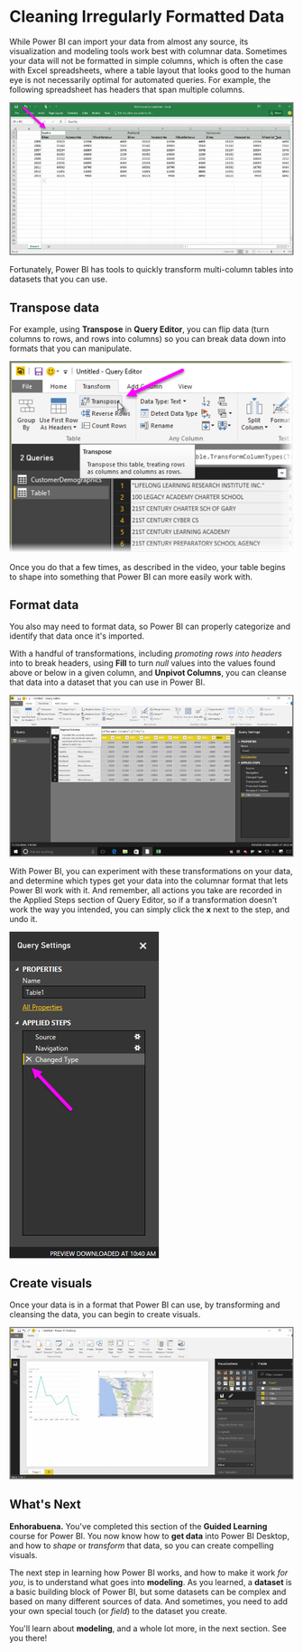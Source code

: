 <properties
   pageTitle="Cleaning Irregularly Formatted Data"
   description="You can tackle messy data in Power BI... see how"
   services="powerbi"
   documentationCenter=""
   authors="davidiseminger"
   manager="mblythe"
   backup=""
   editor=""
   tags=""
   qualityFocus="no"
   qualityDate=""
   featuredVideoId="74KQmzdvFV8"
   featuredVideoThumb=""
   courseDuration="8m"/>

<tags
   ms.service="powerbi"
   ms.devlang="NA"
   ms.topic="get-started-article"
   ms.tgt_pltfrm="NA"
   ms.workload="powerbi"
   ms.date="09/29/2016"
   ms.author="davidi"/>

# Cleaning Irregularly Formatted Data

While Power BI can import your data from almost any source, its visualization and modeling tools work best with columnar data. Sometimes your data will not be formatted in simple columns, which is often the case with Excel spreadsheets, where a table layout that looks good to the human eye is not necessarily optimal for automated queries. For example, the following spreadsheet has headers that span multiple columns.

![](media/powerbi-learning-1-5-cleaning-irregular-data/1-5_1.png)

Fortunately, Power BI has tools to quickly transform multi-column tables into datasets that you can use.

## Transpose data
For example, using <bpt id="p1">**</bpt>Transpose<ept id="p1">**</ept> in <bpt id="p2">**</bpt>Query Editor<ept id="p2">**</ept>, you can flip data (turn columns to rows, and rows into columns) so you can break data down into formats that you can manipulate.

![](media/powerbi-learning-1-5-cleaning-irregular-data/1-5_2.png)

Once you do that a few times, as described in the video, your table begins to shape into something that Power BI can more easily work with.

## Format data
You also may need to format data, so Power BI can properly categorize and identify that data once it's imported.

With a handful of transformations, including <bpt id="p1">*</bpt>promoting rows into headers<ept id="p1">*</ept> into to break headers, using <bpt id="p2">**</bpt>Fill<ept id="p2">**</ept> to turn <bpt id="p3">*</bpt>null<ept id="p3">*</ept> values into the values found above or below in a given column, and <bpt id="p4">**</bpt>Unpivot Columns<ept id="p4">**</ept>, you can cleanse that data into a dataset that you can use in Power BI.

![](media/powerbi-learning-1-5-cleaning-irregular-data/1-5_3.png)

With Power BI, you can experiment with these transformations on your data, and determine which types get your data into the columnar format that lets Power BI work with it. And remember, all actions you take are recorded in the Applied Steps section of Query Editor, so if a transformation doesn't work the way you intended, you can simply click the <bpt id="p1">**</bpt>x<ept id="p1">**</ept> next to the step, and undo it.

![](media/powerbi-learning-1-5-cleaning-irregular-data/1-5_5.png)


## Create visuals
Once your data is in a format that Power BI can use, by transforming and cleansing the data, you can begin to create visuals.

![](media/powerbi-learning-1-5-cleaning-irregular-data/1-5_4.png)

## What's Next

**Enhorabuena.** You've completed this section of the <bpt id="p1">**</bpt>Guided Learning<ept id="p1">**</ept> course for Power BI. You now know how to <bpt id="p1">**</bpt>get data<ept id="p1">**</ept> into Power BI Desktop, and how to <bpt id="p2">*</bpt>shape<ept id="p2">*</ept> or <bpt id="p3">*</bpt>transform<ept id="p3">*</ept> that data, so you can create compelling visuals.

The next step in learning how Power BI works, and how to make it work <bpt id="p1">*</bpt>for you<ept id="p1">*</ept>, is to understand what goes into <bpt id="p2">**</bpt>modeling<ept id="p2">**</ept>. As you learned, a <bpt id="p1">**</bpt>dataset<ept id="p1">**</ept> is a basic building block of Power BI, but some datasets can be complex and based on many different sources of data. And sometimes, you need to add your own special touch (or <bpt id="p1">*</bpt>field<ept id="p1">*</ept>) to the dataset you create.

You'll learn about <bpt id="p1">**</bpt>modeling<ept id="p1">**</ept>, and a whole lot more, in the next section. See you there!
